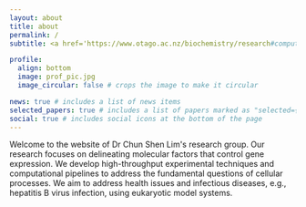```yaml
---
layout: about
title: about
permalink: /
subtitle: <a href='https://www.otago.ac.nz/biochemistry/research#computational-molecular-biology'>Department of Biochemistry, University of Otago</a>.

profile:
  align: bottom
  image: prof_pic.jpg
  image_circular: false # crops the image to make it circular

news: true # includes a list of news items
selected_papers: true # includes a list of papers marked as "selected={true}"
social: true # includes social icons at the bottom of the page
---
```

Welcome to the website of Dr Chun Shen Lim's research group. Our research focuses on delineating molecular factors that control gene expression. We develop high-throughput experimental techniques and computational pipelines to address the fundamental questions of cellular processes. We aim to address health issues and infectious diseases, e.g., hepatitis B virus infection, using eukaryotic model systems.
